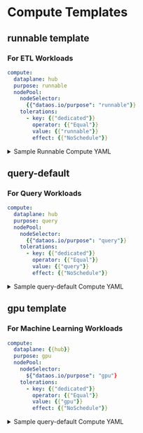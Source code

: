 
# Compute Templates


## runnable template

### **For ETL Workloads**

```yaml
compute:
  dataplane: hub
  purpose: runnable
  nodePool:
    nodeSelector:
      {{"dataos.io/purpose": "runnable"}}
    tolerations:
      - key: {{"dedicated"}}
        operator: {{"Equal"}}
        value: {{"runnable"}}
        effect: {{"NoSchedule"}}
```


<details>
<summary> 
Sample Runnable Compute YAML</summary>

```yaml
# Resource Section
name: "runnable-default-01"
version: v1
type: compute
layer: system
description: "runnable compute"
# Compute-specific Section (for runnables)
compute:
  dataplane: hub
  purpose: runnable
  nodePool:
    nodeSelector:
      "dataos.io/purpose": "runnable"
    tolerations:
      - key: "dedicated"
        operator: "Equal"
        value: "runnable"
        effect: "NoSchedule"
```

</details>

## query-default

### **For Query Workloads**

```yaml
compute:
  dataplane: hub
  purpose: query
  nodePool:
    nodeSelector:
      {{"dataos.io/purpose": "query"}}
    tolerations:
      - key: {{"dedicated"}}
        operator: {{"Equal"}}
        value: {{"query"}}
        effect: {{"NoSchedule"}}
```

<details>
<summary> 
Sample query-default Compute YAML</summary>

```yaml
# Resource Section
name: "query-default"
version: v1
type: compute
layer: system
description: "default query compute"
# Compute-specific Section (for query)
compute:
  dataplane: hub
  purpose: query
  nodePool:
    nodeSelector:
      "dataos.io/purpose": "query"
    tolerations:
      - key: "dedicated"
        operator: "Equal"
        value: "query"
        effect: "NoSchedule"
```

</details>

## gpu template

### **For Machine Learning Workloads**

```yaml
compute:
  dataplane: {{hub}}
  purpose: gpu
  nodePool:
    nodeSelector:
      ${"dataos.io/purpose": "gpu"}
    tolerations:
      - key: {{"dedicated"}}
        operator: {{"Equal"}}
        value: {{"gpu"}}
        effect: {{"NoSchedule"}}
```

<details>
<summary> 
Sample query-default Compute YAML</summary>

```yaml
# Resource Section
name: gpu
version: v1
type: compute
layer: system
description: gpu compute for jobs
# Compute-specific Section (for gpu)
compute:
  dataplane: hub
  purpose: gpu
  nodePool:
    nodeSelector:
      "dataos.io/purpose": "gpu"
    tolerations:
      - key: "dedicated"
        operator: "Equal"
        value: "gpu"
        effect: "NoSchedule"
```

</details>